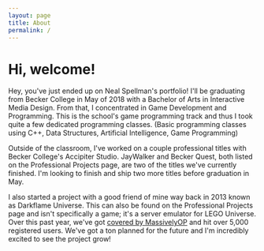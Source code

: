 ```yaml
---
layout: page
title: About
permalink: /
---
```


<h1>Hi, welcome!</h1>

Hey, you've just ended up on Neal Spellman's portfolio! I'll be graduating from Becker College in May of 2018 with a Bachelor of Arts in Interactive Media Design. From that, I concentrated in Game Development and Programming. This is the school's game programming track and thus I took quite a few dedicated programming classes. (Basic programming classes using C++, Data Structures, Artificial Intelligence, Game Programming)

Outside of the classroom, I've worked on a couple professional titles with Becker College's Accipiter Studio. JayWalker and Becker Quest, both listed on the Professional Projects page, are two of the titles we've currently finished. I'm looking to finish and ship two more titles before graduation in May.

I also started a project with a good friend of mine way back in 2013 known as Darkflame Universe. This can also be found on the Professional Projects page and isn't specifically a game; it's a server emulator for LEGO Universe. Over this past year, we've got [covered by MassivelyOP](http://massivelyop.com/2017/01/03/gamers-resurrect-lego-universe-as-darkflame-universe-with-january-alpha/) and hit over 5,000 registered users. We've got a ton planned for the future and I'm incredibly excited to see the project grow!
